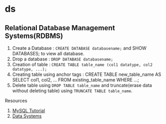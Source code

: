 # ds

## Relational Database Management Systems(RDBMS)

1. Create a Database : `CREATE DATABASE databasename;` and SHOW DATABASES; to view all database.
2. Drop a database : `DROP DATABASE databasename; `
3. Creation of table : `CREATE TABLE table_name (col1 datatype, col2 datatype, ...);`
4. Creating table using anchor tags : CREATE TABLE new_table_name AS
   SELECT col1, col2, ...
   FROM existing_table_name
   WHERE ...;
5. Delete table using `DROP TABLE table_name` and truncate(erase data without deleting table) using `TRUNCATE TABLE table_name`.

Resources

1. [MySQL Tutorial](https://www.w3schools.com/mysql/default.asp)
2. [Data Systems](https://chatgpt.com/share/6737a796-95f8-8002-bd2b-4c502c65b381)
